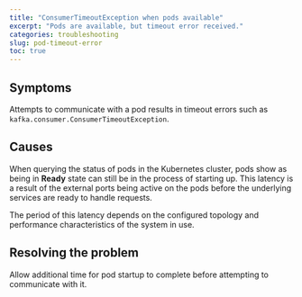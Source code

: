 ```yaml
---
title: "ConsumerTimeoutException when pods available"
excerpt: "Pods are available, but timeout error received."
categories: troubleshooting
slug: pod-timeout-error
toc: true
---
```


## Symptoms

Attempts to communicate with a pod results in timeout errors such as `kafka.consumer.ConsumerTimeoutException`.

## Causes

When querying the status of pods in the Kubernetes cluster, pods show as being in **Ready** state can still be in the process of starting up. This latency is a result of the external ports being active on the pods before the underlying services are ready to handle requests.

The period of this latency depends on the configured topology and performance characteristics of the system in use.

## Resolving the problem

Allow additional time for pod startup to complete before attempting to communicate with it.
